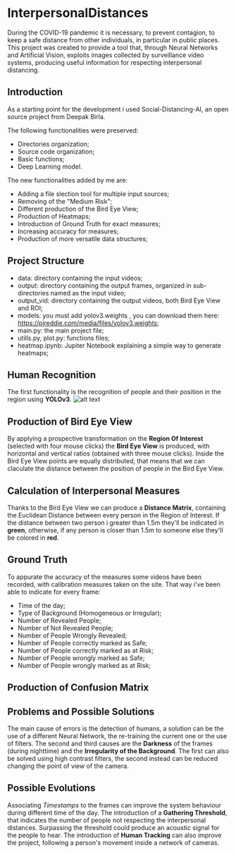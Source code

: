 # InterpersonalDistances
During the COVID-19 pandemic it is necessary, to prevent contagion, to keep a safe distance from other individuals, in particular in public places. This project was created to provide a tool that, through Neural Networks and Artificial Vision, exploits images collected by surveillance video systems, producing useful information for respecting interpersonal distancing.

## Introduction
As a starting point for the development i used Social-Distancing-AI, an open source project from Deepak Birla.

The following functionalities were preserved:
* Directories organization;
* Source code organization;
* Basic functions;
* Deep Learning model.

The new functionalities added by me are:
* Adding a file slection tool for multiple input sources;
* Removing of the "Medium Risk";
* Different production of the Bird Eye View;
* Production of Heatmaps;
* Introduction of Ground Truth for exact measures;
* Increasing accuracy for measures;
* Production of more versatile data structures;

## Project Structure
* data: directory containing the input videos;
* output: directory containing the output frames, organized in sub-directories named as the input video;
* output_vid: directory containing the output videos, both Bird Eye View and ROI;
* models: you must add yolov3.weights , you can download them here: https://pjreddie.com/media/files/yolov3.weights;
* main.py: the main project file;
* utills.py, plot.py: functions files;
* heatmap.ipynb: Jupiter Notebook explaining a simple way to generate heatmaps;

## Human Recognition
The first functionality is the recognition of people and their position in the region using **YOLOv3**.
![alt text](https://github.com/[MatteoLucchi1998]/[InterpersonalDistances]/blob/[main]/1.PNG?raw=true)

## Production of Bird Eye View
By applying a prospective transformation on the **Region Of Interest** (selected with four mouse clicks) the **Bird Eye View** is produced, with horizontal and vertical ratios (obtained with three mouse clicks). Inside the Bird Eye View points are equally distributed, that means that we can claculate the distance between the position of people in the Bird Eye View.

## Calculation of Interpersonal Measures
Thanks to the Bird Eye View we can produce a **Distance Matrix**, containing the Euclidean Distance between every person in the Region of Interest.
If the distance between two person i greater than 1.5m they'll be indicated in **green**, otherwise, if any person is closer than 1.5m to someone else they'll be colored in **red**.

## Ground Truth
To appurate the accuracy of the measures some videos have been recorded, with calibration measures taken on the site.
That way i've been able to indicate for every frame:
* Time of the day;
* Type of Background (Homogeneous or Irregular);
* Number of Revealed People;
* Number of Not Revealed People;
* Number of People Wrongly Revealed;
* Number of People correctly marked as Safe;
* Number of People correctly marked as at Risk;
* Number of People wrongly marked as Safe;
* Number of People wrongly marked as at Risk;

## Production of Confusion Matrix

## Problems and Possible Solutions
The main cause of errors is the detection of humans, a solution can be the use of a different Neural Network, the re-training the current one or the use of filters.
The second and third causes are the **Darkness** of the frames (during nighttime) and the **Irregularity of the Background**. The first can also be solved using high contrast filters, the second instead can be reduced changing the point of view of the camera.

## Possible Evolutions
Associating *Timestamps* to the frames can improve the system behaviour during different time of the day.
The introduction of a **Gathering Threshold**, that indicates the number of people not respecting the interpersonal distances. Surpassing the threshold could produce an acoustic signal for the people to hear.
The introduction of **Human Tracking** can also improve the project, following a person's movement inside a network of cameras.
